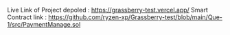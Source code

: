 Live Link of Project depoled :   https://grassberry-test.vercel.app/ 
Smart Contract  link  :   https://github.com/ryzen-xp/Grassberry-test/blob/main/Que-1/src/PaymentManage.sol

